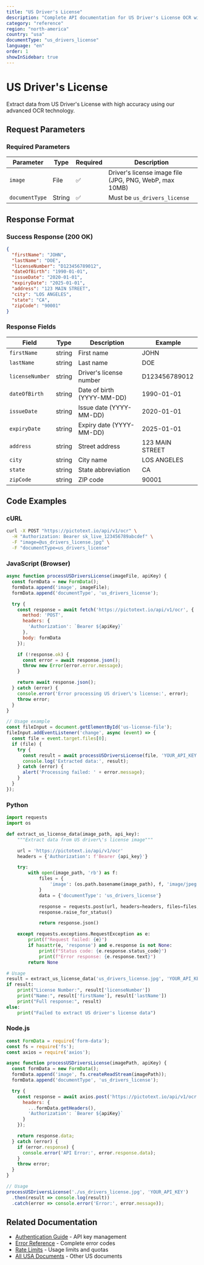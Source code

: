 ```yaml
---
title: "US Driver's License"
description: "Complete API documentation for US Driver's License OCR with examples and field reference"
category: "reference"
region: "north-america"
country: "usa"
documentType: "us_drivers_license"
language: "en"
order: 1
showInSidebar: true
---
```


# US Driver's License

Extract data from US Driver's License with high accuracy using our advanced OCR technology.

## Request Parameters

### Required Parameters

| Parameter | Type | Required | Description |
|-----------|------|----------|-------------|
| `image` | File | ✅ | Driver's license image file (JPG, PNG, WebP, max 10MB) |
| `documentType` | String | ✅ | Must be `us_drivers_license` |


## Response Format

### Success Response (200 OK)

```json
{
  "firstName": "JOHN",
  "lastName": "DOE",
  "licenseNumber": "D123456789012",
  "dateOfBirth": "1990-01-01",
  "issueDate": "2020-01-01",
  "expiryDate": "2025-01-01",
  "address": "123 MAIN STREET",
  "city": "LOS ANGELES",
  "state": "CA",
  "zipCode": "90001"
}
```

### Response Fields

| Field | Type | Description | Example |
|-------|------|-------------|---------|
| `firstName` | string | First name | JOHN |
| `lastName` | string | Last name | DOE |
| `licenseNumber` | string | Driver's license number | D123456789012 |
| `dateOfBirth` | string | Date of birth (YYYY-MM-DD) | 1990-01-01 |
| `issueDate` | string | Issue date (YYYY-MM-DD) | 2020-01-01 |
| `expiryDate` | string | Expiry date (YYYY-MM-DD) | 2025-01-01 |
| `address` | string | Street address | 123 MAIN STREET |
| `city` | string | City name | LOS ANGELES |
| `state` | string | State abbreviation | CA |
| `zipCode` | string | ZIP code | 90001 |

## Code Examples

### cURL

```bash
curl -X POST "https://pictotext.io/api/v1/ocr" \
  -H "Authorization: Bearer sk_live_123456789abcdef" \
  -F "image=@us_drivers_license.jpg" \
  -F "documentType=us_drivers_license"
```

### JavaScript (Browser)

```javascript
async function processUSDriversLicense(imageFile, apiKey) {
  const formData = new FormData();
  formData.append('image', imageFile);
  formData.append('documentType', 'us_drivers_license');

  try {
    const response = await fetch('https://pictotext.io/api/v1/ocr', {
      method: 'POST',
      headers: {
        'Authorization': `Bearer ${apiKey}`
      },
      body: formData
    });

    if (!response.ok) {
      const error = await response.json();
      throw new Error(error.error.message);
    }

    return await response.json();
  } catch (error) {
    console.error('Error processing US driver\'s license:', error);
    throw error;
  }
}

// Usage example
const fileInput = document.getElementById('us-license-file');
fileInput.addEventListener('change', async (event) => {
  const file = event.target.files[0];
  if (file) {
    try {
      const result = await processUSDriversLicense(file, 'YOUR_API_KEY');
      console.log('Extracted data:', result);
    } catch (error) {
      alert('Processing failed: ' + error.message);
    }
  }
});
```

### Python

```python
import requests
import os

def extract_us_license_data(image_path, api_key):
    """Extract data from US driver\'s license image"""

    url = 'https://pictotext.io/api/v1/ocr'
    headers = {'Authorization': f'Bearer {api_key}'}

    try:
        with open(image_path, 'rb') as f:
            files = {
                'image': (os.path.basename(image_path), f, 'image/jpeg')
            }
            data = {'documentType': 'us_drivers_license'}

            response = requests.post(url, headers=headers, files=files, data=data, timeout=30)
            response.raise_for_status()

            return response.json()

    except requests.exceptions.RequestException as e:
        print(f"Request failed: {e}")
        if hasattr(e, 'response') and e.response is not None:
            print(f"Status code: {e.response.status_code}")
            print(f"Error response: {e.response.text}")
        return None

# Usage
result = extract_us_license_data('us_drivers_license.jpg', 'YOUR_API_KEY')
if result:
    print("License Number:", result['licenseNumber'])
    print("Name:", result['firstName'], result['lastName'])
    print("Full response:", result)
else:
    print("Failed to extract US driver's license data")
```

### Node.js

```javascript
const FormData = require('form-data');
const fs = require('fs');
const axios = require('axios');

async function processUSDriversLicense(imagePath, apiKey) {
  const formData = new FormData();
  formData.append('image', fs.createReadStream(imagePath));
  formData.append('documentType', 'us_drivers_license');

  try {
    const response = await axios.post('https://pictotext.io/api/v1/ocr', formData, {
      headers: {
        ...formData.getHeaders(),
        'Authorization': `Bearer ${apiKey}`
      }
    });

    return response.data;
  } catch (error) {
    if (error.response) {
      console.error('API Error:', error.response.data);
    }
    throw error;
  }
}

// Usage
processUSDriversLicense('./us_drivers_license.jpg', 'YOUR_API_KEY')
  .then(result => console.log(result))
  .catch(error => console.error('Error:', error.message));
```

## Related Documentation

- [Authentication Guide](../../../authentication.md) - API key management
- [Error Reference](../../../errors.md) - Complete error codes
- [Rate Limits](../../../limits.md) - Usage limits and quotas
- [All USA Documents](../../../supported-documents.md#north-america) - Other US documents
